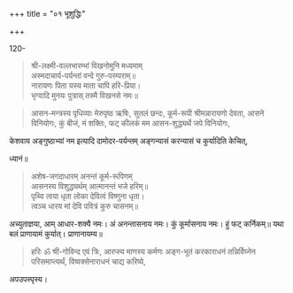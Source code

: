 +++
title = "०१ भूशुद्धिः"

+++

120- 

> श्री-लक्ष्मी-वल्लभारम्भां विखनोमुनि मध्यमाम्  
अस्मदाचार्य-पर्यन्तां वन्दे गुरु-परम्पराम्॥  
नारायणः पिता यस्य माता चापि हरि-प्रिया।  
भृग्वादि मुनयः पुत्रास् तस्मै विखनसे नमः॥ 

> आसन-मन्त्रस्य पृधिव्याः मेरुपृष्ठ ऋषिः, सुतलं छन्दः, कूर्म-रूपी श्रीमन्नारायणो देवता, आसने विनियोगः, कुं बीजं, मं शक्तिः, फट् कीलकं मम आसन-शुद्ध्यर्थे जपे विनियोगः, 

केशवाय अङ्गुष्ठाभ्यां नम इत्यादि दामोदर-पर्यन्तम् अङ्गन्यासं करन्यासं च कुर्यादिति केचित्, 

ध्यानं॥ 

> अशेष-जगदाधारम् अनन्तं कूर्म-रूपिणम्  
आसनस्य विशुद्ध्यर्थम् आत्मानन्तं भजे हरिम्॥  
पृथ्वि त्वया धृता लोका देवित्वं विष्णुना धृता।  
त्वञ्च धारय मां देवि पवित्रं कुरु चासनम्॥ 

अच्युताज्ञया, आम् आधार-शक्यै नमः। अं अनन्तासनाय नमः। कुं कूर्मासनाय नमः। हुं फट् कर्निकम्॥ यथा बलं प्राणायामं कुर्यात्। प्राणानायम्य॥ 

> हरिः ॐ श्री-गोविन्द एवं त्रिः, आरप्स्य माणस्य कर्मणः अङ्ग-भूतं करकाराधनं तन्निर्विघ्नेन परिसमाप्त्यर्थं, विष्वक्सेनाराधनं चाद्य करिष्ये, 

अपउपस्पृस्य।